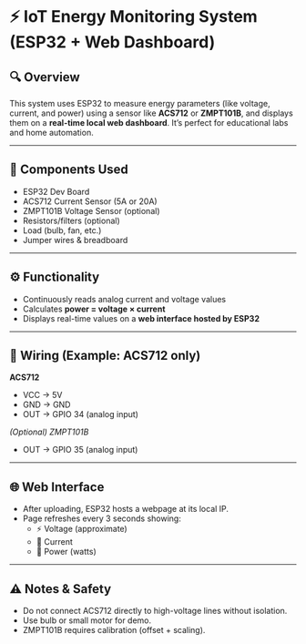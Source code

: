 # ⚡ IoT Energy Monitoring System (ESP32 + Web Dashboard)

## 🔍 Overview
This system uses ESP32 to measure energy parameters (like voltage, current, and power) using a sensor like **ACS712** or **ZMPT101B**, and displays them on a **real-time local web dashboard**. It’s perfect for educational labs and home automation.

---

## 🧰 Components Used
- ESP32 Dev Board
- ACS712 Current Sensor (5A or 20A)
- ZMPT101B Voltage Sensor (optional)
- Resistors/filters (optional)
- Load (bulb, fan, etc.)
- Jumper wires & breadboard

---

## ⚙️ Functionality
- Continuously reads analog current and voltage values
- Calculates **power = voltage × current**
- Displays real-time values on a **web interface hosted by ESP32**

---

## 🔧 Wiring (Example: ACS712 only)

**ACS712**
- VCC → 5V  
- GND → GND  
- OUT → GPIO 34 (analog input)

*(Optional) ZMPT101B*
- OUT → GPIO 35 (analog input)

---

## 🌐 Web Interface
- After uploading, ESP32 hosts a webpage at its local IP.
- Page refreshes every 3 seconds showing:
  - ⚡ Voltage (approximate)
  - 🔌 Current
  - 🔋 Power (watts)

---

## ⚠️ Notes & Safety
- Do not connect ACS712 directly to high-voltage lines without isolation.
- Use bulb or small motor for demo.
- ZMPT101B requires calibration (offset + scaling).
